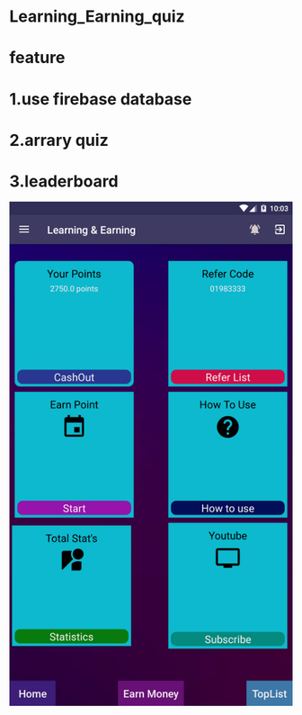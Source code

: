 # Learning_Earning_quiz
# ******feature******
# 1.use firebase database
# 2.arrary quiz
# 3.leaderboard 
![](image/pic1.png)
